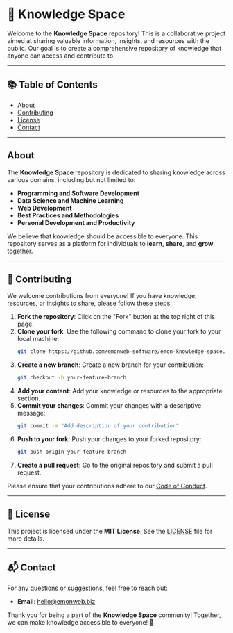 # 🌟 Knowledge Space

Welcome to the **Knowledge Space** repository! This is a collaborative project aimed at sharing valuable information, insights, and resources with the public. Our goal is to create a comprehensive repository of knowledge that anyone can access and contribute to.

---

## 📚 Table of Contents

- [About](#about)
- [Contributing](#contributing)
- [License](#license)
- [Contact](#contact)

---

## About

The **Knowledge Space** repository is dedicated to sharing knowledge across various domains, including but not limited to:

- **Programming and Software Development**
- **Data Science and Machine Learning**
- **Web Development**
- **Best Practices and Methodologies**
- **Personal Development and Productivity**

We believe that knowledge should be accessible to everyone. This repository serves as a platform for individuals to **learn**, **share**, and **grow** together.

---

## 🤝 Contributing

We welcome contributions from everyone! If you have knowledge, resources, or insights to share, please follow these steps:

1. **Fork the repository**: Click on the "Fork" button at the top right of this page.
2. **Clone your fork**: Use the following command to clone your fork to your local machine:
   ```bash
   git clone https://github.com/emonweb-software/emon-knowledge-space.git
   ```
3. **Create a new branch**: Create a new branch for your contribution:
   ```bash
   git checkout -b your-feature-branch
   ```
4. **Add your content**: Add your knowledge or resources to the appropriate section.
5. **Commit your changes**: Commit your changes with a descriptive message:
   ```bash
   git commit -m "Add description of your contribution"
   ```
6. **Push to your fork**: Push your changes to your forked repository:
   ```bash
   git push origin your-feature-branch
   ```
7. **Create a pull request**: Go to the original repository and submit a pull request.

Please ensure that your contributions adhere to our [Code of Conduct](#).

---

## 📜 License

This project is licensed under the **MIT License**. See the [LICENSE](LICENSE) file for more details.

---

## 📬 Contact

For any questions or suggestions, feel free to reach out:

- **Email**: [hello@emonweb.biz](mailto:hello@emonweb.biz)

Thank you for being a part of the **Knowledge Space** community! Together, we can make knowledge accessible to everyone! 🚀